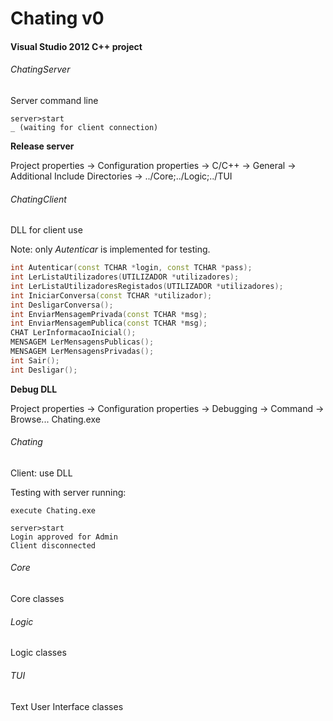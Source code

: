 # Chating v0
#### Visual Studio 2012 C++ project

###### ChatingServer

Server command line
```
server>start
_ (waiting for client connection)
```

**Release server**

Project properties -> Configuration properties -> C/C++ -> General -> Additional Include Directories -> ../Core;../Logic;../TUI

###### ChatingClient

DLL for client use

Note: only *Autenticar* is implemented for testing.
```cpp
int Autenticar(const TCHAR *login, const TCHAR *pass);
int LerListaUtilizadores(UTILIZADOR *utilizadores);
int LerListaUtilizadoresRegistados(UTILIZADOR *utilizadores);
int IniciarConversa(const TCHAR *utilizador);
int DesligarConversa();
int EnviarMensagemPrivada(const TCHAR *msg);
int EnviarMensagemPublica(const TCHAR *msg);
CHAT LerInformacaoInicial();
MENSAGEM LerMensagensPublicas();
MENSAGEM LerMensagensPrivadas();
int Sair();
int Desligar();
```

**Debug DLL**

Project properties -> Configuration properties -> Debugging -> Command -> Browse... Chating.exe

###### Chating

Client: use DLL

Testing with server running:
```
execute Chating.exe
```

```
server>start
Login approved for Admin
Client disconnected
```

###### Core

Core classes

###### Logic

Logic classes

###### TUI

Text User Interface classes
